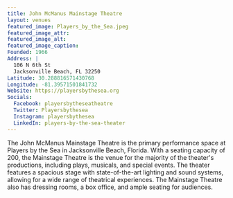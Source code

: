 ```yaml
---
title: John McManus Mainstage Theatre
layout: venues
featured_image: Players_by_the_Sea.jpeg
featured_image_attr:
featured_image_alt:
featured_image_caption:
Founded: 1966
Address: |
  106 N 6th St
  Jacksonville Beach, FL 32250
Latitude: 30.288816571430768
Longitude: -81.39571501841732
Website: https://playersbythesea.org
Socials:
  Facebook: playersbytheseatheatre
  Twitter: Playersbythesea
  Instagram: playersbythesea
  LinkedIn: players-by-the-sea-theater
---
```

The John McManus Mainstage Theatre is the primary performance space at Players by the Sea in Jacksonville Beach, Florida. With a seating capacity of 200, the Mainstage Theatre is the venue for the majority of the theater's productions, including plays, musicals, and special events. The theater features a spacious stage with state-of-the-art lighting and sound systems, allowing for a wide range of theatrical experiences. The Mainstage Theatre also has dressing rooms, a box office, and ample seating for audiences. 